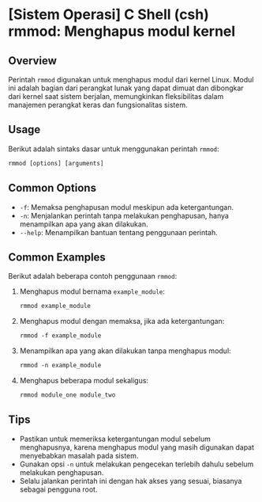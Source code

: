 # [Sistem Operasi] C Shell (csh) rmmod: Menghapus modul kernel

## Overview
Perintah `rmmod` digunakan untuk menghapus modul dari kernel Linux. Modul ini adalah bagian dari perangkat lunak yang dapat dimuat dan dibongkar dari kernel saat sistem berjalan, memungkinkan fleksibilitas dalam manajemen perangkat keras dan fungsionalitas sistem.

## Usage
Berikut adalah sintaks dasar untuk menggunakan perintah `rmmod`:

```csh
rmmod [options] [arguments]
```

## Common Options
- `-f`: Memaksa penghapusan modul meskipun ada ketergantungan.
- `-n`: Menjalankan perintah tanpa melakukan penghapusan, hanya menampilkan apa yang akan dilakukan.
- `--help`: Menampilkan bantuan tentang penggunaan perintah.

## Common Examples
Berikut adalah beberapa contoh penggunaan `rmmod`:

1. Menghapus modul bernama `example_module`:
   ```csh
   rmmod example_module
   ```

2. Menghapus modul dengan memaksa, jika ada ketergantungan:
   ```csh
   rmmod -f example_module
   ```

3. Menampilkan apa yang akan dilakukan tanpa menghapus modul:
   ```csh
   rmmod -n example_module
   ```

4. Menghapus beberapa modul sekaligus:
   ```csh
   rmmod module_one module_two
   ```

## Tips
- Pastikan untuk memeriksa ketergantungan modul sebelum menghapusnya, karena menghapus modul yang masih digunakan dapat menyebabkan masalah pada sistem.
- Gunakan opsi `-n` untuk melakukan pengecekan terlebih dahulu sebelum melakukan penghapusan.
- Selalu jalankan perintah ini dengan hak akses yang sesuai, biasanya sebagai pengguna root.